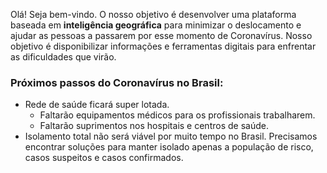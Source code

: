 Olá! Seja bem-vindo. O nosso objetivo é desenvolver uma plataforma baseada em **inteligência geográfica** para minimizar o deslocamento e ajudar as pessoas a passarem por esse momento de Coronavírus. Nosso objetivo é disponibilizar informações e ferramentas digitais para enfrentar as dificuldades que virão.

### Próximos passos do Coronavírus no Brasil:

- Rede de saúde ficará super lotada.
    - Faltarão equipamentos médicos para os profissionais trabalharem.
    - Faltarão suprimentos nos hospitais e centros de saúde.
- Isolamento total não será viável por muito tempo no Brasil. Precisamos encontrar soluções para manter isolado apenas a população de risco, casos suspeitos e casos confirmados.


